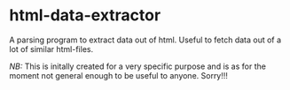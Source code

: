 html-data-extractor
===================

A parsing program to extract data out of html. Useful to fetch data out of a lot of similar html-files.

*NB:* This is initally created for a very specific purpose and is as for the moment not general enough to be useful to anyone. Sorry!!!
